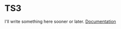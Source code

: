 # TS3

I'll write something here sooner or later.
[Documentation](http://go.pkgdoc.org/github.com/nightexcessive/ts3)
